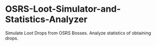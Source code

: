 # OSRS-Loot-Simulator-and-Statistics-Analyzer
Simulate Loot Drops from OSRS Bosses. Analyze statistics of obtaining drops.
